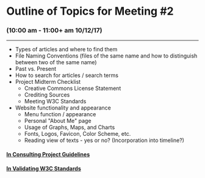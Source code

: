 # Outline of Topics for Meeting #2
### (10:00 am - 11:00+ am 10/12/17)
***

- Types of articles and where to find them
- File Naming Conventions (files of the same name and how to distinguish between two of the same name)
- Past vs. Present
- How to search for articles / search terms
- Project Midterm Checklist
  - Creative Commons License Statement
  - Crediting Sources
  - Meeting W3C Standards
- Website functionality and appearance
  - Menu function / appearance
  - Personal "About Me" page
  - Usage of Graphs, Maps, and Charts
  - Fonts, Logos, Favicon, Color Scheme, etc.
  - Reading view of texts - yes or no? (Incorporation into timeline?)

#### [In Consulting Project Guidelines](http://dh.newtfire.org/projectGuide.html)
#### [In Validating W3C Standards](https://validator.w3.org/nu/?showsource=yes&showoutline=yes&showimagereport=yes&useragent=Validator.nu%2FLV+http%3A%2F%2Fvalidator.w3.org%2Fservices&acceptlanguage=&doc=http%3A%2F%2Fwarofcurrents.newtfire.org%2F)
